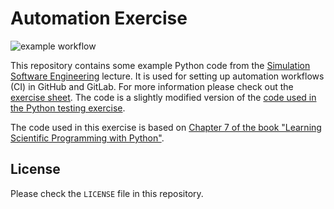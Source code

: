 # Automation Exercise

![example workflow](https://github.com/bluzukk/automation-exercise/actions/workflows/testing.yml/badge.svg)

This repository contains some example Python code from the [Simulation Software Engineering](simulation-software-engineering.github.io/homepage/) lecture. It is used for setting up automation workflows (CI) in GitHub and GitLab. For more information please check out the [exercise sheet](https://github.com/Simulation-Software-Engineering/Lecture-Material/tree/main/05_testing_and_ci/automation_exercise.md). The code is a slightly modified version of the [code used in the Python testing exercise](https://github.com/Simulation-Software-Engineering/testing-python-exercise-wt2223).

The code used in this exercise is based on [Chapter 7 of the book "Learning Scientific Programming with Python"](https://scipython.com/book/chapter-7-matplotlib/examples/the-two-dimensional-diffusion-equation/).

## License

Please check the `LICENSE` file in this repository.
